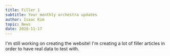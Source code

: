 ```yaml
---
title: Filler 1
subtitle: Your monthly orchestra updates
author: Isaac Kim
topic: News
date: 2020-11-17
---
```


I'm still working on creating the website! I'm creating a lot of filler articles in order to have real data to test with.